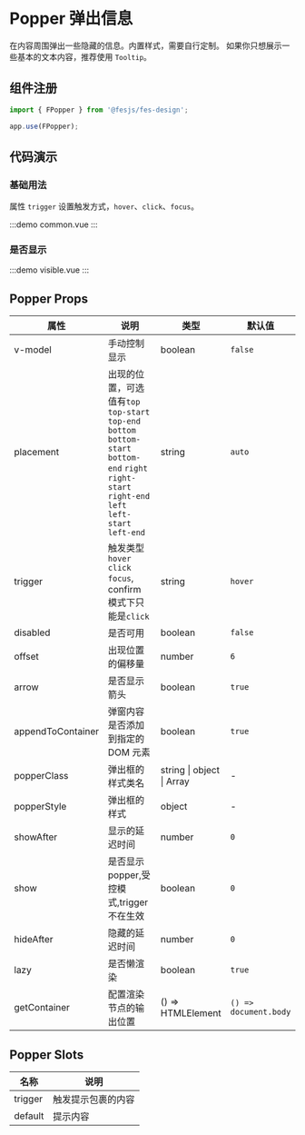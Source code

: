 # Popper 弹出信息

在内容周围弹出一些隐藏的信息。内置样式，需要自行定制。
如果你只想展示一些基本的文本内容，推荐使用 `Tooltip`。

## 组件注册

```js
import { FPopper } from '@fesjs/fes-design';

app.use(FPopper);
```

## 代码演示

### 基础用法

属性 `trigger` 设置触发方式，`hover`、`click`、`focus`。

:::demo
common.vue
:::

### 是否显示

:::demo
visible.vue
:::

## Popper Props

| 属性              | 说明                                                                                                                                                  | 类型                      | 默认值                |
| ----------------- | ----------------------------------------------------------------------------------------------------------------------------------------------------- | ------------------------- | --------------------- |
| v-model           | 手动控制显示                                                                                                                                          | boolean                   | `false`               |
| placement         | 出现的位置，可选值有`top` `top-start` `top-end` `bottom` `bottom-start` `bottom-end` `right` `right-start` `right-end` `left` `left-start` `left-end` | string                    | `auto`                |
| trigger           | 触发类型`hover` `click` `focus`, confirm 模式下只能是`click`                                                                                          | string                    | `hover`               |
| disabled          | 是否可用                                                                                                                                              | boolean                   | `false`               |
| offset            | 出现位置的偏移量                                                                                                                                      | number                    | `6`                   |
| arrow             | 是否显示箭头                                                                                                                                          | boolean                   | `true`                |
| appendToContainer | 弹窗内容是否添加到指定的 DOM 元素                                                                                                                     | boolean                   | `true`                |
| popperClass       | 弹出框的样式类名                                                                                                                                      | string \| object \| Array | -                     |
| popperStyle       | 弹出框的样式                                                                                                                                          | object                    | -                     |
| showAfter         | 显示的延迟时间                                                                                                                                        | number                    | `0`                   |
| show              | 是否显示 popper,受控模式,trigger 不在生效                                                                                                             | boolean                   | `0`                   |
| hideAfter         | 隐藏的延迟时间                                                                                                                                        | number                    | `0`                   |
| lazy              | 是否懒渲染                                                                                                                                            | boolean                   | `true`                |
| getContainer      | 配置渲染节点的输出位置                                                                                                                                | () => HTMLElement         | `() => document.body` |

## Popper Slots

| 名称    | 说明               |
| ------- | ------------------ |
| trigger | 触发提示包裹的内容 |
| default | 提示内容           |
